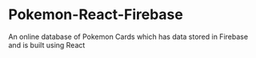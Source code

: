 # Pokemon-React-Firebase
An online database of Pokemon Cards which has data stored in Firebase and is built using React
